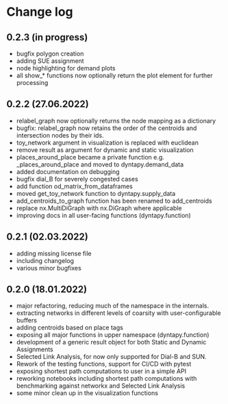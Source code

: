# Change log

## 0.2.3 (in progress)
- bugfix polygon creation 
- adding SUE assignment
- node highlighting for demand plots
- all show_* functions now optionally return the plot element for further processing 
 
## 0.2.2 (27.06.2022)

- relabel_graph now optionally returns the node mapping as a dictionary
- bugfix: relabel_graph now retains the order of the centroids and intersection nodes by their ids.
- toy_network argument in visualization is replaced with euclidean
- remove result as argument for dynamic and static visualization
- places_around_place became a private function e.g. _places_around_place and moved to
dyntapy.demand_data
- added documentation on debugging
- bugfix dial_B for severely congested cases
- add function od_matrix_from_dataframes
- moved get_toy_network function to dyntapy.supply_data
- add_centroids_to_graph function has been renamed to add_centroids
- replace nx.MultiDiGraph with nx.DiGraph where applicable
- improving docs in all user-facing functions (dyntapy.function)
 
## 0.2.1 (02.03.2022)

- adding missing license file
- including changelog
- various minor bugfixes

## 0.2.0 (18.01.2022)

- major refactoring, reducing much of the namespace in the internals.
- extracting networks in different levels of coarsity with user-configurable buffers
- adding centroids based on place tags
- exposing all major functions in upper namespace (dyntapy.function)
- development of a generic result object for both Static and Dynamic Assignments
- Selected Link Analysis, for now only supported for Dial-B and SUN.
- Rework of the testing functions, support for CI/CD with pytest
- exposing shortest path computations to user in a simple API
- reworking notebooks including shortest path computations with 
 benchmarking against networkx and Selected Link Analysis
- some minor clean up in the visualization functions 
